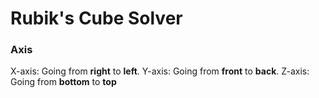 # Rubik's Cube Solver

### Axis
X-axis: Going from **right** to **left**.
Y-axis: Going from **front** to **back**.
Z-axis: Going from **bottom** to **top**